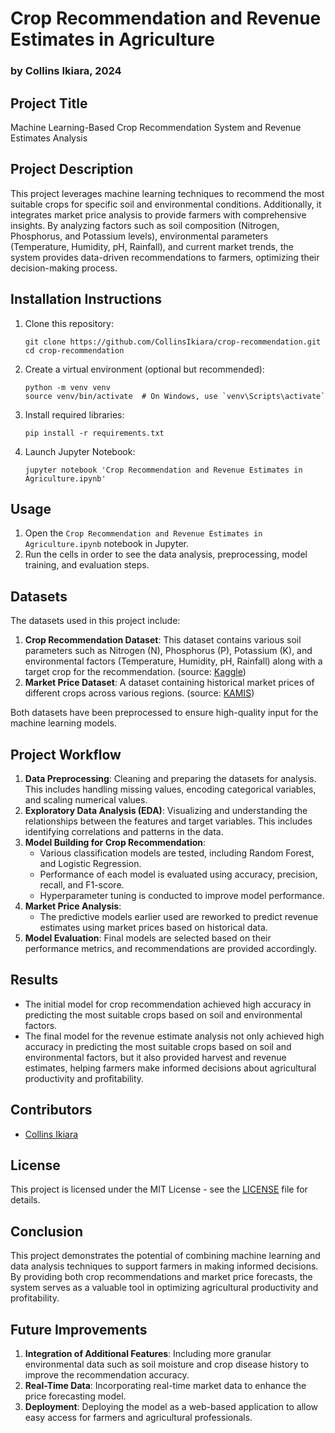 # Crop Recommendation and Revenue Estimates in Agriculture

### by Collins Ikiara, 2024

## Project Title
Machine Learning-Based Crop Recommendation System and Revenue Estimates Analysis

## Project Description
This project leverages machine learning techniques to recommend the most suitable crops for specific soil and environmental conditions. Additionally, it integrates market price analysis to provide farmers with comprehensive insights. By analyzing factors such as soil composition (Nitrogen, Phosphorus, and Potassium levels), environmental parameters (Temperature, Humidity, pH, Rainfall), and current market trends, the system provides data-driven recommendations to farmers, optimizing their decision-making process.


## Installation Instructions
1. Clone this repository:
   ```
   git clone https://github.com/CollinsIkiara/crop-recommendation.git
   cd crop-recommendation
   ```
2. Create a virtual environment (optional but recommended):
   ```
   python -m venv venv
   source venv/bin/activate  # On Windows, use `venv\Scripts\activate`
   ```
3. Install required libraries:
   ```
   pip install -r requirements.txt
   ```
4. Launch Jupyter Notebook:
   ```
   jupyter notebook 'Crop Recommendation and Revenue Estimates in Agriculture.ipynb'
   ```

## Usage
1. Open the `Crop Recommendation and Revenue Estimates in Agriculture.ipynb` notebook in Jupyter.
2. Run the cells in order to see the data analysis, preprocessing, model training, and evaluation steps.

## Datasets
The datasets used in this project include:
1. **Crop Recommendation Dataset**: This dataset contains various soil parameters such as Nitrogen (N), Phosphorus (P), Potassium (K), and environmental factors (Temperature, Humidity, pH, Rainfall) along with a target crop for the recommendation. (source: [Kaggle](https://www.kaggle.com/datasets/varshitanalluri/crop-recommendation-dataset))
2. **Market Price Dataset**: A dataset containing historical market prices of different crops across various regions. (source: [KAMIS](https://kamis.kilimo.go.ke/site/market))

Both datasets have been preprocessed to ensure high-quality input for the machine learning models.

## Project Workflow
1. **Data Preprocessing**: Cleaning and preparing the datasets for analysis. This includes handling missing values, encoding categorical variables, and scaling numerical values.
2. **Exploratory Data Analysis (EDA)**: Visualizing and understanding the relationships between the features and target variables. This includes identifying correlations and patterns in the data.
3. **Model Building for Crop Recommendation**:
   - Various classification models are tested, including Random Forest, and Logistic Regression.
   - Performance of each model is evaluated using accuracy, precision, recall, and F1-score.
   - Hyperparameter tuning is conducted to improve model performance.
4. **Market Price Analysis**:
   - The predictive models earlier used are reworked to predict revenue estimates using market prices based on historical data.
5. **Model Evaluation**: Final models are selected based on their performance metrics, and recommendations are provided accordingly.

## Results
- The initial model for crop recommendation achieved high accuracy in predicting the most suitable crops based on soil and environmental factors. 
- The final model for the revenue estimate analysis not only achieved high accuracy in predicting the most suitable crops based on soil and environmental factors, but it also provided harvest and revenue estimates, helping farmers make informed decisions about agricultural productivity and profitability.

## Contributors
- [Collins Ikiara](https://github.com/CollinsIkiara)

## License
This project is licensed under the MIT License - see the [LICENSE](LICENSE) file for details.

## Conclusion
This project demonstrates the potential of combining machine learning and data analysis techniques to support farmers in making informed decisions. By providing both crop recommendations and market price forecasts, the system serves as a valuable tool in optimizing agricultural productivity and profitability.

## Future Improvements
1. **Integration of Additional Features**: Including more granular environmental data such as soil moisture and crop disease history to improve the recommendation accuracy.
2. **Real-Time Data**: Incorporating real-time market data to enhance the price forecasting model.
3. **Deployment**: Deploying the model as a web-based application to allow easy access for farmers and agricultural professionals.
